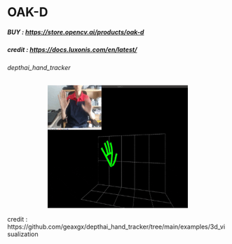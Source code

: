 # OAK-D
##### BUY : https://store.opencv.ai/products/oak-d
##### credit : https://docs.luxonis.com/en/latest/
###### depthai_hand_tracker
<p align="center">
<img src="img/3d.gif" width="320" height="280">
</p>
credit : https://github.com/geaxgx/depthai_hand_tracker/tree/main/examples/3d_visualization
